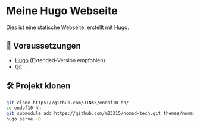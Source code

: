 # Meine Hugo Webseite

Dies ist eine statische Webseite, erstellt mit [Hugo](https://gohugo.io/).

## 🚀 Voraussetzungen
- [Hugo](https://gohugo.io/getting-started/installing/) (Extended-Version empfohlen)
- [Git](https://git-scm.com/)

## 🛠️ Projekt klonen
```bash
git clone https://github.com/J1NX5/endof10-hh/
cd endof10-hh
git submodule add https://github.com/m03315/nomad-tech.git themes/nomad-tech
hugo serve -D


